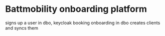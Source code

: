 # Battmobility onboarding platform

signs up a user in dbo, keycloak booking
onboarding in dbo
creates clients and syncs them